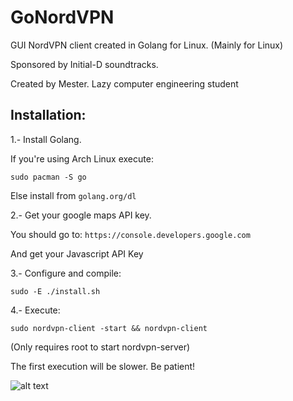 # GoNordVPN
GUI NordVPN client created in Golang for Linux.
(Mainly for Linux)

Sponsored by Initial-D soundtracks.

Created by Mester. Lazy computer engineering student

Installation:
-------------
1.- Install Golang.

If you're using Arch Linux execute:

`sudo pacman -S go`

Else install from `golang.org/dl`

2.- Get your google maps API key.

You should go to: `https://console.developers.google.com`

And get your Javascript API Key

3.- Configure and compile: 

`sudo -E ./install.sh`

4.- Execute:

`sudo nordvpn-client -start && nordvpn-client`

(Only requires root to start nordvpn-server)

The first execution will be slower. Be patient!

![alt text](https://raw.githubusercontent.com/Mester19/GoNordVPN/master/gui.png)
